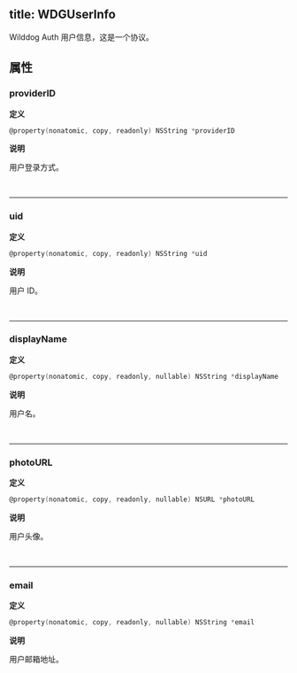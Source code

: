 title: WDGUserInfo
---

Wilddog Auth 用户信息，这是一个协议。

## 属性

### providerID

**定义**

```objectivec
@property(nonatomic, copy, readonly) NSString *providerID
```

**说明**

用户登录方式。

</br>

------
### uid

**定义**

```objectivec
@property(nonatomic, copy, readonly) NSString *uid
```

**说明**

用户 ID。

</br>

------
### displayName

**定义**

```objectivec
@property(nonatomic, copy, readonly, nullable) NSString *displayName
```

**说明**

用户名。

</br>

------
### photoURL

**定义**

```objectivec
@property(nonatomic, copy, readonly, nullable) NSURL *photoURL
```

**说明**

用户头像。

</br>

------
### email

**定义**

```objectivec
@property(nonatomic, copy, readonly, nullable) NSString *email
```

**说明**

用户邮箱地址。

